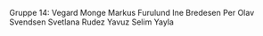 Gruppe 14:
Vegard Monge
Markus Furulund
Ine Bredesen
Per Olav Svendsen
Svetlana Rudez
Yavuz Selim Yayla
